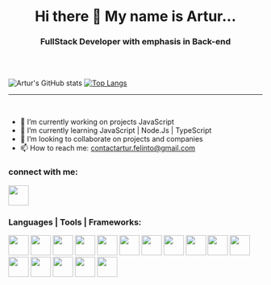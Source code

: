 <h1 align="center">Hi there 👋 My name is Artur...</h1>
<h3 align="center">FullStack Developer with emphasis in Back-end</h3><br><br>


![Artur's GitHub stats](https://github-readme-stats.vercel.app/api?username=arturaraujo07&hide=contribs,prs&theme=github_dark)
[![Top Langs](https://github-readme-stats.vercel.app/api/top-langs/?username=arturaraujo07&layout=compact&theme=github_dark)](https://github.com/arturaraujo07/github-readme-stats)


----------------------------------------------------------
<br>

- 🔭 I’m currently working on projects JavaScript
- 🌱 I’m currently learning JavaScript | Node.Js | TypeScript
- 👯 I’m looking to collaborate on projects and companies
- 📫 How to reach me: contactartur.felinto@gmail.com

<h3>connect with me:</h3>
<a href="https://www.linkedin.com/in/arturfelinto/" ><img width="40px" height="40px" src="https://cdn.jsdelivr.net/gh/devicons/devicon/icons/linkedin/linkedin-original.svg" /></a>

<br>
<h3>Languages | Tools | Frameworks:</h3>
<div>
<a href="https://www.w3schools.com/html/default.asp"><img width="40px" height="40px" src="https://cdn.jsdelivr.net/gh/devicons/devicon/icons/html5/html5-plain-wordmark.svg" /></a>
<a href="https://www.w3schools.com/css/default.asp"><img width="40px" height="40px" float="left" src="https://cdn.jsdelivr.net/gh/devicons/devicon/icons/css3/css3-plain-wordmark.svg" /></a>
<a href="https://developer.mozilla.org/pt-BR/docs/Web/JavaScript"><img width="40px" height="40px" float="left" src="https://cdn.jsdelivr.net/gh/devicons/devicon/icons/javascript/javascript-plain.svg" /></a>
<a href="https://www.typescriptlang.org/"><img width="40px" height="40px" float="left" src="https://cdn.jsdelivr.net/gh/devicons/devicon/icons/typescript/typescript-plain.svg" /></a>
<a href="https://nodejs.org/"><img width="40px" height="40px" float="left" src="https://cdn.jsdelivr.net/gh/devicons/devicon/icons/nodejs/nodejs-plain.svg" /></a>
<a href="https://nextjs.org/"><img width="40px" height="40px" float="left" src="https://cdn.jsdelivr.net/gh/devicons/devicon/icons/nextjs/nextjs-line.svg" /></a>
<a href="https://adonisjs.com/"><img width="40px" height="40px" float="left" src="https://cdn.jsdelivr.net/gh/devicons/devicon/icons/adonisjs/adonisjs-original.svg" /></a>
<a href="https://reactjs.org/"><img width="40px" height="40px" float="left" src="https://cdn.jsdelivr.net/gh/devicons/devicon/icons/react/react-original.svg" /></a>
<a href="https://www.php.net/"><img width="40px" height="40px" float="left" src="https://cdn.jsdelivr.net/gh/devicons/devicon/icons/php/php-plain.svg" /></a>
<a href="https://www.mysql.com/"><img width="40px" height="40px" float="left" src="https://cdn.jsdelivr.net/gh/devicons/devicon/icons/mysql/mysql-plain-wordmark.svg" /></a>
<a href="https://www.mongodb.com"><img width="40px" height="40px" float="left" src="https://cdn.jsdelivr.net/gh/devicons/devicon/icons/mongodb/mongodb-plain-wordmark.svg" /></a>
<a href="https://dart.dev/"><img width="40px" height="40px" float="left" src="https://cdn.jsdelivr.net/gh/devicons/devicon/icons/dart/dart-original.svg" /></a>
<a href="https://flutter.dev/"><img width="40px" height="40px" float="left" src="https://cdn.jsdelivr.net/gh/devicons/devicon/icons/flutter/flutter-original.svg" /></a>
<a href="https://git-scm.com/"><img width="40px" height="40px" float="left" src="https://cdn.jsdelivr.net/gh/devicons/devicon/icons/git/git-plain.svg" /></a>
<a href="https://www.docker.com/"><img width="40px" height="40px" float="left" src="https://cdn.jsdelivr.net/gh/devicons/devicon/icons/docker/docker-plain.svg" /></a>
<a href="https://br.wordpress.org/"><img width="40px" height="40px" float="left" src="https://cdn.jsdelivr.net/gh/devicons/devicon/icons/wordpress/wordpress-plain.svg" /></a>
</div>
